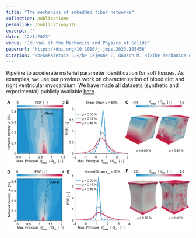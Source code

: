 ```yaml
---
title: "The mechanics of embedded fiber networks"
collection: publications
permalink: /publication/J16
excerpt: ''
date: '12/1/2023'
venue: 'Journal of the Mechanics and Physics of Solids'
paperurl: 'https://doi.org/10.1016/j.jmps.2023.105456'
citation: '<b>Kakaletsis S,</b> Lejeune E, Rausch M. <i>The mechanics of embedded fiber networks.</i> Journal of the Mechanics and Physics of Solids. 2023
---
```

Pipeline to accelerate material parameter identification for soft tissues. As examples, we use our previous work on characterization of blood clot and right ventricular myocardium. We have made all datasets (synthetic and experimental) publicly available [here](https://github.com/SoftTissueBiomechanicsLab/ML-soft-material-parameters).

<img src='/images/J16_Kak2023.png'>


